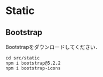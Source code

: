 # Static
## Bootstrap
Bootstrapをダウンロードしてください．
```
cd src/static
npm i bootstrap@5.2.2
npm i bootstrap-icons
```